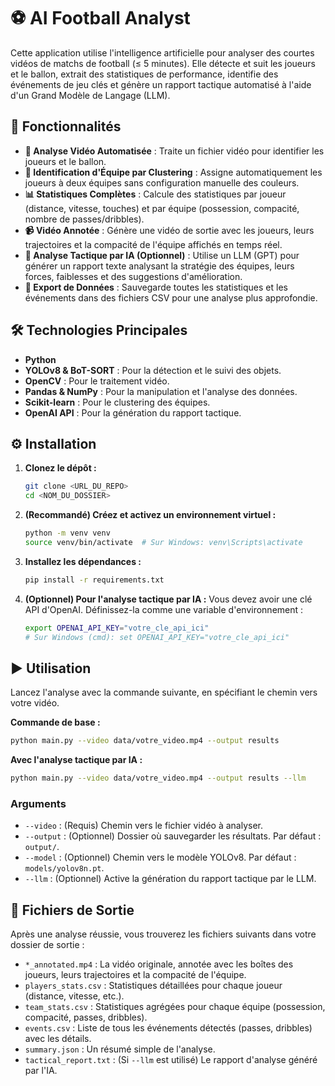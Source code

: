 # ⚽ AI Football Analyst

Cette application utilise l'intelligence artificielle pour analyser des courtes vidéos de matchs de football (≤ 5 minutes). Elle détecte et suit les joueurs et le ballon, extrait des statistiques de performance, identifie des événements de jeu clés et génère un rapport tactique automatisé à l'aide d'un Grand Modèle de Langage (LLM).

## 🚀 Fonctionnalités

- **🎥 Analyse Vidéo Automatisée** : Traite un fichier vidéo pour identifier les joueurs et le ballon.
- **👥 Identification d'Équipe par Clustering** : Assigne automatiquement les joueurs à deux équipes sans configuration manuelle des couleurs.
- **📊 Statistiques Complètes** : Calcule des statistiques par joueur (distance, vitesse, touches) et par équipe (possession, compacité, nombre de passes/dribbles).
- **📹 Vidéo Annotée** : Génère une vidéo de sortie avec les joueurs, leurs trajectoires et la compacité de l'équipe affichés en temps réel.
- **🧠 Analyse Tactique par IA (Optionnel)** : Utilise un LLM (GPT) pour générer un rapport texte analysant la stratégie des équipes, leurs forces, faiblesses et des suggestions d'amélioration.
- **💾 Export de Données** : Sauvegarde toutes les statistiques et les événements dans des fichiers CSV pour une analyse plus approfondie.

## 🛠️ Technologies Principales

- **Python**
- **YOLOv8 & BoT-SORT** : Pour la détection et le suivi des objets.
- **OpenCV** : Pour le traitement vidéo.
- **Pandas & NumPy** : Pour la manipulation et l'analyse des données.
- **Scikit-learn** : Pour le clustering des équipes.
- **OpenAI API** : Pour la génération du rapport tactique.

## ⚙️ Installation

1.  **Clonez le dépôt :**
    ```bash
    git clone <URL_DU_REPO>
    cd <NOM_DU_DOSSIER>
    ```

2.  **(Recommandé) Créez et activez un environnement virtuel :**
    ```bash
    python -m venv venv
    source venv/bin/activate  # Sur Windows: venv\Scripts\activate
    ```

3.  **Installez les dépendances :**
    ```bash
    pip install -r requirements.txt
    ```

4.  **(Optionnel) Pour l'analyse tactique par IA :**
    Vous devez avoir une clé API d'OpenAI. Définissez-la comme une variable d'environnement :
    ```bash
    export OPENAI_API_KEY="votre_cle_api_ici"
    # Sur Windows (cmd): set OPENAI_API_KEY="votre_cle_api_ici"
    ```

## ▶️ Utilisation

Lancez l'analyse avec la commande suivante, en spécifiant le chemin vers votre vidéo.

**Commande de base :**
```bash
python main.py --video data/votre_video.mp4 --output results
```

**Avec l'analyse tactique par IA :**
```bash
python main.py --video data/votre_video.mp4 --output results --llm
```

### Arguments

- `--video` : (Requis) Chemin vers le fichier vidéo à analyser.
- `--output` : (Optionnel) Dossier où sauvegarder les résultats. Par défaut : `output/`.
- `--model` : (Optionnel) Chemin vers le modèle YOLOv8. Par défaut : `models/yolov8n.pt`.
- `--llm` : (Optionnel) Active la génération du rapport tactique par le LLM.

## 📁 Fichiers de Sortie

Après une analyse réussie, vous trouverez les fichiers suivants dans votre dossier de sortie :

- `*_annotated.mp4` : La vidéo originale, annotée avec les boîtes des joueurs, leurs trajectoires et la compacité de l'équipe.
- `players_stats.csv` : Statistiques détaillées pour chaque joueur (distance, vitesse, etc.).
- `team_stats.csv` : Statistiques agrégées pour chaque équipe (possession, compacité, passes, dribbles).
- `events.csv` : Liste de tous les événements détectés (passes, dribbles) avec les détails.
- `summary.json` : Un résumé simple de l'analyse.
- `tactical_report.txt` : (Si `--llm` est utilisé) Le rapport d'analyse généré par l'IA.